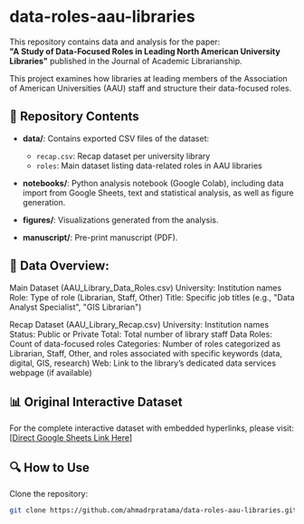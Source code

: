 # data-roles-aau-libraries
This repository contains data and analysis for the paper:  
**"A Study of Data-Focused Roles in Leading North American University Libraries"** published in the Journal of Academic Librarianship.

This project examines how libraries at leading members of the Association of American Universities (AAU) staff and structure their data-focused roles.

## 📁 Repository Contents
- **data/**: Contains exported CSV files of the dataset:
  - `recap.csv`: Recap dataset per university library
  - `roles`: Main dataset listing data-related roles in AAU libraries

- **notebooks/**: Python analysis notebook (Google Colab), including data import from Google Sheets, text and statistical analysis, as well as figure generation.

- **figures/**: Visualizations generated from the analysis.

- **manuscript/**: Pre-print manuscript (PDF).

## 📁 Data Overview:
Main Dataset (AAU_Library_Data_Roles.csv)
University: Institution names
Role: Type of role (Librarian, Staff, Other)
Title: Specific job titles (e.g., "Data Analyst Specialist", "GIS Librarian")

Recap Dataset (AAU_Library_Recap.csv)
University: Institution names
Status: Public or Private
Total: Total number of library staff
Data Roles: Count of data-focused roles
Categories: Number of roles categorized as Librarian, Staff, Other, and roles associated with specific keywords (data, digital, GIS, research)
Web: Link to the library’s dedicated data services webpage (if available)

## 📊 Original Interactive Dataset
For the complete interactive dataset with embedded hyperlinks, please visit:
[[Direct Google Sheets Link Here](https://docs.google.com/spreadsheets/d/1AC_OCRf_JBEl5kcPNHK-zU_pYLIqVvdFnka9Qj9G8tM/edit?usp=sharing)]

## 🔍 How to Use
Clone the repository:
   ```bash
   git clone https://github.com/ahmadrpratama/data-roles-aau-libraries.git
